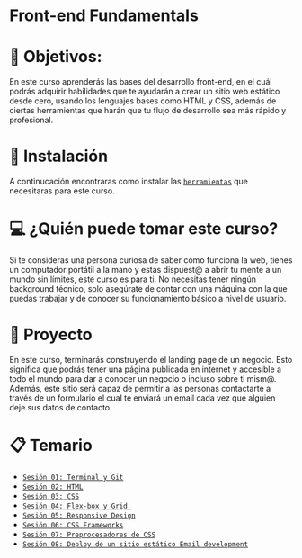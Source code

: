 # Front-end Fundamentals

# 🎯 Objetivos:

En este curso aprenderás las bases del desarrollo front-end, en el cuál podrás
adquirir habilidades que te ayudarán a crear un sitio web estático desde cero,
usando los lenguajes bases como HTML y CSS, además de ciertas herramientas que
harán que tu flujo de desarrollo sea más rápido y profesional.

# 🔧 Instalación

A continucación encontraras como instalar las [`herramientas`](https://github.com/beduExpert/A1-Frontend-Fundamentals-Santander/blob/main/Instalación.md) que necesitaras para este curso.


# 💻 ¿Quién puede tomar este curso?

Si te consideras una persona curiosa de saber cómo funciona la web, tienes un
computador portátil a la mano y estás dispuest@ a abrir tu mente a un mundo sin
límites, este curso es para ti. No necesitas tener ningún background técnico,
solo asegúrate de contar con una máquina con la que puedas trabajar y de conocer
su funcionamiento básico a nivel de usuario.

# 🚀 Proyecto

En este curso, terminarás construyendo el landing page de un negocio. Esto
significa que podrás tener una página publicada en internet y accesible a todo
el mundo para dar a conocer un negocio o incluso sobre ti mism@. Además, este
sitio será capaz de permitir a las personas contactarte a través de un
formulario el cual te enviará un email cada vez que alguien deje sus datos de
contacto.

# 📋 Temario

- [`Sesión 01: Terminal y Git`](https://github.com/beduExpert/A1-Frontend-Fundamentals-Santander/tree/main/sesion-01)
- [`Sesión 02: HTML`](https://github.com/beduExpert/A1-Frontend-Fundamentals-Santander/tree/main/sesion-02)
- [`Sesión 03: CSS`](https://github.com/beduExpert/A1-Frontend-Fundamentals-Santander/tree/main/sesion-03)
- [`Sesión 04: Flex-box y Grid `](https://github.com/beduExpert/A1-Frontend-Fundamentals-Santander/tree/main/sesion-04)
- [`Sesión 05: Responsive Design`](https://github.com/beduExpert/A1-Frontend-Fundamentals-Santander/tree/main/sesion-05)
- [`Sesión 06: CSS Frameworks`](https://github.com/beduExpert/A1-Frontend-Fundamentals-Santander/tree/main/sesion-06)
- [`Sesión 07: Preprocesadores de CSS`](https://github.com/beduExpert/A1-Frontend-Fundamentals-Santander/tree/main/sesion-07)
- [`Sesión 08: Deploy de un sitio estático Email development`](https://github.com/beduExpert/A1-Frontend-Fundamentals-Santander/tree/main/sesion-08)
